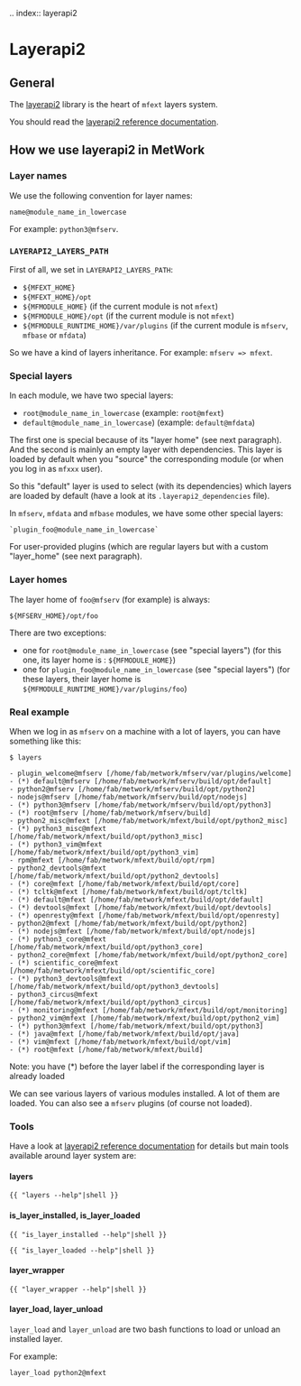 .. index:: layerapi2
# Layerapi2

## General

The [layerapi2](https://github.com/metwork-framework/layerapi2) library is
the heart of `mfext` layers system.

You should read the [layerapi2 reference documentation](https://github.com/metwork-framework/layerapi2/blob/master/README.md).

## How we use layerapi2 in MetWork

### Layer names

We use the following convention for layer names:

    name@module_name_in_lowercase

For example: `python3@mfserv`.

### `LAYERAPI2_LAYERS_PATH`

First of all, we set in `LAYERAPI2_LAYERS_PATH`:

- `${MFEXT_HOME}`
- `${MFEXT_HOME}/opt`
- `${MFMODULE_HOME}` (if the current module is not `mfext`)
- `${MFMODULE_HOME}/opt` (if the current module is not `mfext`)
- `${MFMODULE_RUNTIME_HOME}/var/plugins` (if the current module is `mfserv`, `mfbase` or `mfdata`)

So we have a kind of layers inheritance. For example: `mfserv => mfext`.

### Special layers

In each module, we have two special layers:

- `root@module_name_in_lowercase` (example: `root@mfext`)
- `default@module_name_in_lowercase`) (example: `default@mfdata`)

The first one is special because of its "layer home" (see next paragraph). And the
second is mainly an empty layer with dependencies. This layer is loaded
by default when you "source" the corresponding module (or when you log in as `mfxxx` user).

So this "default" layer is used to select (with its dependencies) which layers are
loaded by default (have a look at its `.layerapi2_dependencies` file).

In `mfserv`, `mfdata` and `mfbase` modules, we have some other special layers:

    `plugin_foo@module_name_in_lowercase`

For user-provided plugins (which are regular layers but with a custom "layer_home" (see next
paragraph).

### Layer homes

The layer home of `foo@mfserv` (for example) is always:

    ${MFSERV_HOME}/opt/foo

There are two exceptions:

- one for `root@module_name_in_lowercase` (see "special layers") (for this one,
its layer home is : `${MFMODULE_HOME}`)
- one for `plugin_foo@module_name_in_lowercase` (see "special layers") (for these layers,
their layer home is `${MFMODULE_RUNTIME_HOME}/var/plugins/foo`)


### Real example

When we log in as `mfserv` on a machine with a lot of layers, you can have something like this:

```console
$ layers

- plugin_welcome@mfserv [/home/fab/metwork/mfserv/var/plugins/welcome]
- (*) default@mfserv [/home/fab/metwork/mfserv/build/opt/default]
- python2@mfserv [/home/fab/metwork/mfserv/build/opt/python2]
- nodejs@mfserv [/home/fab/metwork/mfserv/build/opt/nodejs]
- (*) python3@mfserv [/home/fab/metwork/mfserv/build/opt/python3]
- (*) root@mfserv [/home/fab/metwork/mfserv/build]
- python2_misc@mfext [/home/fab/metwork/mfext/build/opt/python2_misc]
- (*) python3_misc@mfext [/home/fab/metwork/mfext/build/opt/python3_misc]
- (*) python3_vim@mfext [/home/fab/metwork/mfext/build/opt/python3_vim]
- rpm@mfext [/home/fab/metwork/mfext/build/opt/rpm]
- python2_devtools@mfext [/home/fab/metwork/mfext/build/opt/python2_devtools]
- (*) core@mfext [/home/fab/metwork/mfext/build/opt/core]
- (*) tcltk@mfext [/home/fab/metwork/mfext/build/opt/tcltk]
- (*) default@mfext [/home/fab/metwork/mfext/build/opt/default]
- (*) devtools@mfext [/home/fab/metwork/mfext/build/opt/devtools]
- (*) openresty@mfext [/home/fab/metwork/mfext/build/opt/openresty]
- python2@mfext [/home/fab/metwork/mfext/build/opt/python2]
- (*) nodejs@mfext [/home/fab/metwork/mfext/build/opt/nodejs]
- (*) python3_core@mfext [/home/fab/metwork/mfext/build/opt/python3_core]
- python2_core@mfext [/home/fab/metwork/mfext/build/opt/python2_core]
- (*) scientific_core@mfext [/home/fab/metwork/mfext/build/opt/scientific_core]
- (*) python3_devtools@mfext [/home/fab/metwork/mfext/build/opt/python3_devtools]
- python3_circus@mfext [/home/fab/metwork/mfext/build/opt/python3_circus]
- (*) monitoring@mfext [/home/fab/metwork/mfext/build/opt/monitoring]
- python2_vim@mfext [/home/fab/metwork/mfext/build/opt/python2_vim]
- (*) python3@mfext [/home/fab/metwork/mfext/build/opt/python3]
- (*) java@mfext [/home/fab/metwork/mfext/build/opt/java]
- (*) vim@mfext [/home/fab/metwork/mfext/build/opt/vim]
- (*) root@mfext [/home/fab/metwork/mfext/build]
```

Note: you have (*) before the layer label if the corresponding layer is already loaded

We can see various layers of various modules installed. A lot of them are loaded.
You can also see a `mfserv` plugins (of course not loaded).

### Tools

Have a look at [layerapi2 reference documentation](https://github.com/metwork-framework/layerapi2/blob/master/README.md) for details but main tools available around layer system are:

#### layers

```none
{{ "layers --help"|shell }}
```

#### is_layer_installed, is_layer_loaded

```none
{{ "is_layer_installed --help"|shell }}
```

```none
{{ "is_layer_loaded --help"|shell }}
```

#### layer_wrapper

```none
{{ "layer_wrapper --help"|shell }}
```


#### layer_load, layer_unload

`layer_load` and `layer_unload` are two bash functions to load or unload
an installed layer.

For example:

```none
layer_load python2@mfext
```
